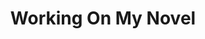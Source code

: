 ---
ee_id: '54'
site: '1'
type: '2'
long_id: 2009-032 Working On My Novel (Twitter Search)
url: 2009-032-working-on-my-novel
title: Working On My Novel
year: '2009'
medium: Social network search
commission:
add_credit:
dims:
pitch: "​Search for “working on my novel” on the social network Twitter."
ps: 'Original link (which doesn’t work anymore) was: http://twitter.com/#search?q=“working
  on my novel”, but I have found the original Buzzfeed post where I first thought
  of the idea. LOL! ;-)'
live_url: https://web.archive.org/web/20110903012902/http://www.buzzfeed.com/arcangel/great-twitter-searches-volume-1-working-on-my-n
related: |-
  [2205] [2012-066-working-on-my-novel] 2012-066 Working On My Novel (Twitter Feed)
  [4127] [2012-037-work-on-my-novel-book] 2012-037 Work On My Novel (book)
youtube:
imgs: working-on-my-novel-2009-032-digital-database-1-ih.jpg
subheading: "(Twitter Search)"
year2: '2009'
download:
add_credits:
related_code:
layout: things-i-made
---